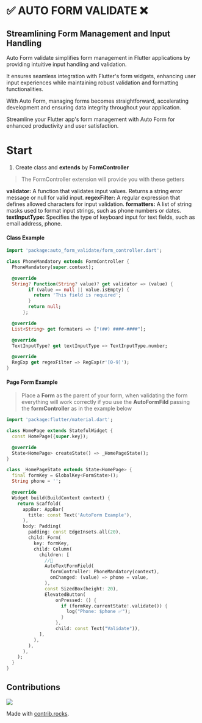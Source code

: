 
# ✅ AUTO FORM VALIDATE ❌
## Streamlining Form Management and Input Handling
Auto Form  validate simplifies form management in Flutter applications by providing intuitive input handling and validation.

It ensures seamless integration with Flutter's form widgets, enhancing user input experiences while maintaining robust validation and formatting functionalities.

With Auto Form, managing forms becomes straightforward, accelerating development and ensuring data integrity throughout your application.

Streamline your Flutter app's form management with Auto Form for enhanced productivity and user satisfaction.


# Start
1. Create class and **extends** by **FormController**
> The FormController extension will provide you with these getters

**validator:** A function that validates input values. Returns a string error message or null for valid input.
**regexFilter:** A regular expression that defines allowed characters for input validation.
**formatters:** A list of string masks used to format input strings, such as phone numbers or dates.
**textInputType:** Specifies the type of keyboard input for text fields, such as email address, phone.

#### Class Example
```dart
import 'package:auto_form_validate/form_controller.dart';

class PhoneMandatory extends FormController {
  PhoneMandatory(super.context);

  @override
  String? Function(String? value)? get validator => (value) {
        if (value == null || value.isEmpty) {
          return 'This field is required';
        }
        return null;
      };

  @override
  List<String> get formaters => ["(##) ####-####"];

  @override
  TextInputType? get textInputType => TextInputType.number;

  @override
  RegExp get regexFilter => RegExp(r'[0-9]');
}
```
#### Page Form Example
 >Place a **Form** as the parent of your form, when validating the form everything will work correctly if you use the **AutoFormFild** passing the **formController** as in the example below
```dart
import 'package:flutter/material.dart';

class HomePage extends StatefulWidget {
  const HomePage({super.key});

  @override
  State<HomePage> createState() => _HomePageState();
}

class _HomePageState extends State<HomePage> {
  final formKey = GlobalKey<FormState>();
  String phone = '';

  @override
  Widget build(BuildContext context) {
    return Scaffold(
      appBar: AppBar(
        title: const Text('AutoForm Example'),
      ),
      body: Padding(
        padding: const EdgeInsets.all(20),
        child: Form(
          key: formKey,
          child: Column(
            children: [
              //👋
              AutoTextFormField(
                formController: PhoneMandatory(context),
                onChanged: (value) => phone = value,
              ),
              const SizedBox(height: 20),
              ElevatedButton(
                  onPressed: () {
                    if (formKey.currentState!.validate()) {
                      log("Phone: $phone ✅");
                    }
                  },
                  child: const Text("Validate")),
            ],
          ),
        ),
      ),
    );
  }
}
```

## Contributions

<a href="https://github.com/eduardohr-muniz/auto_form_validate/graphs/contributors">
  <img src="https://contrib.rocks/image?repo=eduardohr-muniz/auto_form_validate" />
</a>

Made with [contrib.rocks](https://contrib.rocks).

